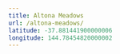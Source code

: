 ```yaml
---
title: Altona Meadows
url: /altona-meadows/
latitude: -37.881441900000006
longitude: 144.78454820000002
---
```

